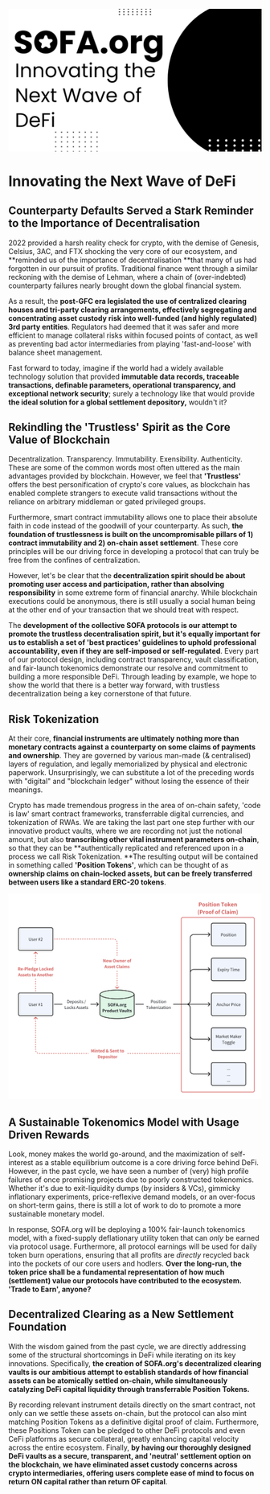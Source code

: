 ![](../static/2.jpg)

# Innovating the Next Wave of DeFi

## Counterparty Defaults Served a Stark Reminder to the Importance of Decentralisation

2022 provided a harsh reality check for crypto, with the demise of Genesis, Celsius, 3AC, and FTX shocking the very core of our ecosystem, and **reminded us of the importance of decentralisation **that many of us had forgotten in our pursuit of profits.  Traditional finance went through a similar reckoning with the demise of Lehman, where a chain of (over-indebted) counterparty failures nearly brought down the global financial system.

As a result, the **post-GFC era legislated the use of centralized clearing houses and tri-party clearing arrangements, effectively segregating and concentrating asset custody risk into well-funded (and highly regulated) 3rd party entities**.  Regulators had deemed that it was safer and more efficient to manage collateral risks within focused points of contact, as well as preventing bad actor intermediaries from playing 'fast-and-loose' with balance sheet management.

Fast forward to today, imagine if the world had a widely available technology solution that provided **immutable data records, traceable transactions, definable parameters, operational transparency, and exceptional network security**; surely a technology like that would provide **the ideal solution for a global settlement depository,** wouldn't it?

## Rekindling the 'Trustless' Spirit as the Core Value of Blockchain

Decentralization.  Transparency.  Immutability.  Exensibility.  Authenticity.  These are some of the common words most often uttered as the main advantages provided by blockchain.  However, we feel that **'Trustless'** offers the best personification of crypto's core values, as blockchain has enabled complete strangers to execute valid transactions without the reliance on arbitrary middleman or gated privileged groups.

Furthermore, smart contract immutability allows one to place their absolute faith in code instead of the goodwill of your counterparty.  As such, **the foundation of trustlessness is built on the uncompromisable pillars of 1) contract immutability and 2) on-chain asset settlement**.  These core principles will be our driving force in developing a protocol that can truly be free from the confines of centralization.

However, let's be clear that the **decentralization spirit should be about promoting user access and participation, rather than absolving responsibility** in some extreme form of financial anarchy.  While blockchain executions could be anonymous, there is still usually a social human being at the other end of your transaction that we should treat with respect.

The **development of the collective SOFA protocols is our attempt to promote the trustless decentralisation spirit, but it's equally important for us to establish a set of 'best practices' guidelines to uphold professional accountability, even if they are self-imposed or self-regulated**.  Every part of our protocol design, including contract transparency, vault classification, and fair-launch tokenomics demonstrate our resolve and commitment to building a more responsible DeFi.  Through leading by example, we hope to show the world that there is a better way forward, with trustless decentralization being a key cornerstone of that future.

## Risk Tokenization

At their core, **financial instruments are ultimately nothing more than monetary contracts against a counterparty on some claims of payments and ownership**.  They are governed by various man-made (& centralised) layers of regulation, and legally memorialized by physical and electronic paperwork.  Unsurprisingly, we can substitute a lot of the preceding words with "digital" and "blockchain ledger" without losing the essence of their meanings.

Crypto has made tremendous progress in the area of on-chain safety, 'code is law' smart contract frameworks, transferrable digital currencies, and tokenization of RWAs.  We are taking the last part one step further with our innovative product vaults, where we are recording not just the notional amount, but also **transcribing other vital instrument parameters on-chain**, so that they can be **authentically replicated and referenced upon in a process we call Risk Tokenization.  **The resulting output will be contained in something called **'Position Tokens'**, which can be thought of as **ownership claims on chain-locked assets, but can be freely transferred between users like a standard ERC-20 tokens**.

![](../static/draw3.png)

## A Sustainable Tokenomics Model with Usage Driven Rewards

Look, money makes the world go-around, and the maximization of self-interest as a stable equilibrium outcome is a core driving force behind DeFi.  However, in the past cycle, we have seen a number of (very) high profile failures of once promising projects due to poorly constructed tokenomics.  Whether it's due to exit-liquidity dumps (by insiders & VCs), gimmicky inflationary experiments, price-reflexive demand models, or an over-focus on short-term gains, there is still a lot of work to do to promote a more sustainable monetary model.

In response, SOFA.org will be deploying a 100% fair-launch tokenomics model, with a fixed-supply deflationary utility token that can _only_ be earned via protocol usage.  Furthermore, all protocol earnings will be used for daily token burn operations, ensuring that all profits are _directly_ recycled back into the pockets of our core users and hodlers.  **Over the long-run, the token price shall be a fundamental representation of how much (settlement) value our protocols have contributed to the ecosystem.  'Trade to Earn', anyone?**

## Decentralized Clearing as a New Settlement Foundation

With the wisdom gained from the past cycle, we are directly addressing some of the structural shortcomings in DeFi while iterating on its key innovations.  Specifically, **the creation of SOFA.org's decentralized clearing vaults is our ambitious attempt to establish standards of how financial assets can be atomically settled on-chain, while simultaneously catalyzing DeFi capital liquidity through transferrable Position Tokens.**

By recording relevant instrument details directly on the smart contract, not only can we settle these assets on-chain, but the protocol can also mint matching Position Tokens as a definitive digital proof of claim.  Furthermore, these Positions Token can be pledged to other DeFi protocols and even CeFi platforms as secure collateral, greatly enhancing capital velocity across the entire ecosystem.  Finally, **by having our thoroughly designed DeFi vaults as a secure, transparent, and 'neutral' settlement option on the blockchain, we have eliminated asset custody concerns across crypto intermediaries, offering users complete ease of mind to focus on return ON capital rather than return OF capital**.
